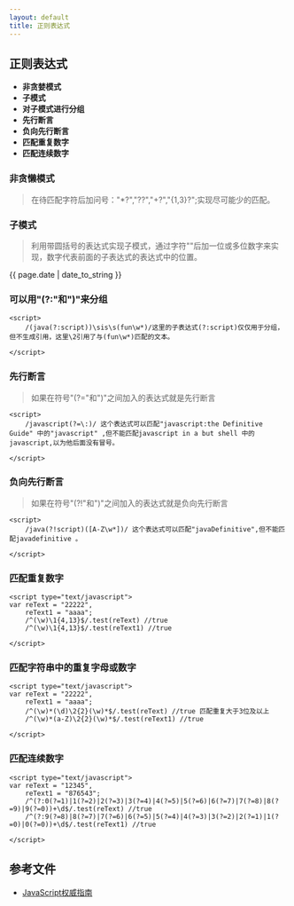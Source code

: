 ```yaml
---
layout: default
title: 正则表达式
---
```

## 正则表达式

- **非贪婪模式**
- **子模式**
- **对子模式进行分组**
- **先行断言**
- **负向先行断言**
- **匹配重复数字**
- **匹配连续数字**

### 非贪懒模式
 > 在待匹配字符后加问号："*?","??","+?","{1,3}?";实现尽可能少的匹配。
 
### 子模式
 > 利用带圆括号的表达式实现子模式，通过字符"\"后加一位或多位数字来实现，数字代表前面的子表达式的表达式中的位置。

<p>{{ page.date | date_to_string }}</p>

### 可以用"(?:"和")"来分组

```
<script>
	/(java(?:script))\sis\s(fun\w*)/这里的子表达式(?:script)仅仅用于分组，但不生成引用，这里\2引用了与(fun\w*)匹配的文本。

</script>
```

### 先行断言
 > 如果在符号"(?="和")"之间加入的表达式就是先行断言
 
```
<script>
	/javascript(?=\:)/ 这个表达式可以匹配"javascript:the Definitive Guide" 中的"javascript" ,但不能匹配javascript in a but shell 中的javascript,以为他后面没有冒号。

</script>
```

### 负向先行断言
 > 如果在符号"(?!"和")"之间加入的表达式就是负向先行断言
 
```
<script>
	/java(?!script)([A-Z\w*])/ 这个表达式可以匹配"javaDefinitive",但不能匹配javadefinitive 。

</script>
```

### 匹配重复数字

```
<script type="text/javascript">
var reText = "22222",
	reText1 = "aaaa";
	/^(\w)\1{4,13}$/.test(reText) //true
	/^(\w)\1{4,13}$/.test(reText1) //true
			
</script>
```

### 匹配字符串中的重复字母或数字

```
<script type="text/javascript">
var reText = "22222",
	reText1 = "aaaa";
	/^(\w)*(\d)\2{2}(\w)*$/.test(reText) //true 匹配重复大于3位及以上
	/^(\w)*(a-Z)\2{2}(\w)*$/.test(reText1) //true
			
</script>
```

### 匹配连续数字

```
<script type="text/javascript">
var reText = "12345",
	reText1 = "876543";
	/^(?:0(?=1)|1(?=2)|2(?=3)|3(?=4)|4(?=5)|5(?=6)|6(?=7)|7(?=8)|8(?=9)|9(?=0))+\d$/.test(reText) //true
	/^(?:9(?=8)|8(?=7)|7(?=6)|6(?=5)|5(?=4)|4(?=3)|3(?=2)|2(?=1)|1(?=0)|0(?=0))+\d$/.test(reText1) //true
			
</script>
```

## 参考文件
- [JavaScript权威指南]()
